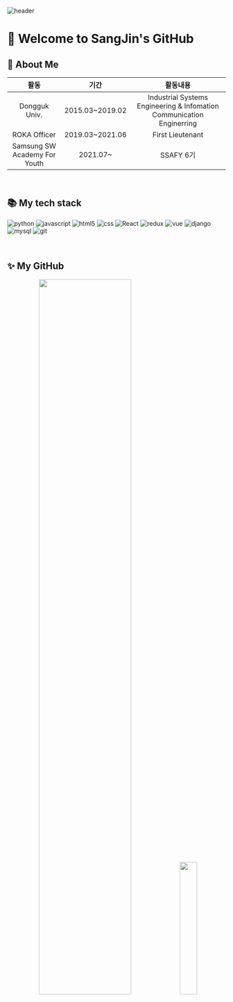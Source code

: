 ![header](https://capsule-render.vercel.app/api?type=waving&color=gradient&height=300&section=header&text=SangJinChoi&fontSize=90)
# 👋 Welcome to SangJin's GitHub

## 🌱 About Me
|**활동**|**기간**|**활동내용**|
|:---:|:---:|:---:|
|Dongguk Univ.|2015.03~2019.02|Industrial Systems Engineering & Infomation Communication Enginerring|
|ROKA Officer|2019.03~2021.06|First Lieutenant|
|Samsung SW Academy For Youth|2021.07~|SSAFY 6기|
<br/>
<h2> 📚 My tech stack </h2>
<p>
  <img alt="python" src="https://img.shields.io/badge/-Python-3776AB?style=flat-square&logo=python&logoColor=white" />
  <img alt="javascript" src="https://img.shields.io/badge/-JavaScript-F7DF1E?style=flat-square&logo=javascript&logoColor=white" />
  <img alt="html5" src="https://img.shields.io/badge/-HTML5-E34F26?style=flat-square&logo=html5&logoColor=white" />
  <img alt="css" src="https://img.shields.io/badge/-CSS-1572B6?style=flat-square&logo=css3&logoColor=white" />
  <img alt="React" src="https://img.shields.io/badge/-React-45b8d8?style=flat-square&logo=react&logoColor=white" />
  <img alt="redux" src="https://img.shields.io/badge/-Redux-764ABC?style=flat-square&logo=redux&logoColor=white" />
  <img alt="vue" src="https://img.shields.io/badge/-Vue-4FC08D?style=flat-square&logo=vue.js&logoColor=white" />
  <img alt="django" src="https://img.shields.io/badge/-Django-092E20?style=flat-square&logo=django&logoColor=white" />
  <img alt="mysql" src="https://img.shields.io/badge/-MySQL-4479A1?style=flat-square&logo=mysql&logoColor=white" />
  <img alt="git" src="https://img.shields.io/badge/-Git-F05032?style=flat-square&logo=git&logoColor=white" />
</p>
<br/>

## ✨ My GitHub
<p align="center">
<img src="https://github-readme-stats.vercel.app/api?username=sangjinCHOI&show_icons=true&theme=white" width = "65%">
<img src="https://github-readme-stats.vercel.app/api/top-langs/?username=sangjinCHOI" width="28%">
 </p>

<!--
## 😄 토이프로젝트
1. *영화정보 제공* 'DD' https://github.com/sangjinCHOI/ssafy_wag
2. *SNS*
3. *와인추천* 
4. *등산+플로깅*

**sangjinCHOI/sangjinCHOI** is a ✨ _special_ ✨ repository because its `README.md` (this file) appears on your GitHub profile.

Here are some ideas to get you started:

- 🔭 I’m currently working on ...
- 👯 I’m looking to collaborate on ...
- 🤔 I’m looking for help with ...
- 💬 Ask me about ...
- 📫 How to reach me: ...
- 😄 Pronouns: ...
- ⚡ Fun fact: ...

### [![Top Langs](https://github-readme-stats.vercel.app/api/top-langs/?username=sangjinCHOI&layout=compact)](https://github.com/sangjinCHOI/github-readme-stats) ![SangJin's github stats](https://github-readme-stats.vercel.app/api?username=sangjinCHOI&show_icons=true&hide_border=true)
-->
